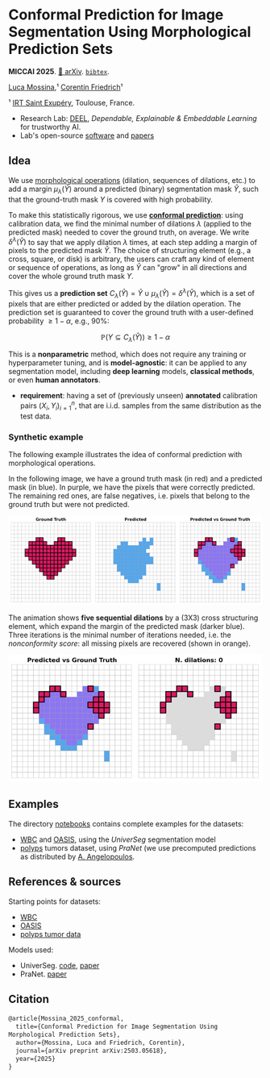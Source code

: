 # Conformal Prediction for Image Segmentation Using Morphological Prediction Sets

**MICCAI 2025**. [📄 arXiv](https://arxiv.org/abs/2503.05618). [`bibtex`](#citation).

[Luca Mossina](https://scholar.google.com/citations?hl=en&user=SCpz8XMAAAAJ),¹ [Corentin Friedrich](https://scholar.google.com/citations?user=w6oH0xUAAAAJ&hl=en)¹

¹ [IRT Saint Exupéry](https://www.irt-saintexupery.com/smart-technologies/), Toulouse, France. 



- Research Lab: [DEEL](https://www.deel.ai), *Dependable, Explainable & Embeddable Learning* for trustworthy AI.
- Lab's open-source [software](https://github.com/deel-ai) and [papers](https://github.com/deel-ai-papers)


## Idea
We use [morphological operations](https://en.wikipedia.org/wiki/Mathematical_morphology) (dilation, sequences of dilations, etc.) to add a margin $\mu_{\lambda}(\hat{Y})$ around a predicted (binary) segmentation mask $\hat{Y}$, such that the ground-truth mask $Y$ is covered with high probability.

To make this statistically rigorous, we use [**conformal prediction**](https://arxiv.org/abs/2107.07511): using calibration data, we find the minimal number of dilations $\lambda$ (applied to the predicted mask) needed to cover the ground truth, on average.
We write $\delta^{\lambda}(\hat{Y})$ to say that we apply dilation $\lambda$ times, at each step adding a margin of pixels to the predicted mask $\hat{Y}$.
The choice of structuring element (e.g., a cross, square, or disk) is arbitrary, the users can craft any kind of element or sequence of operations,
as long as $\hat{Y}$ can "grow" in all directions and cover the whole ground truth mask $Y$.

This gives us a **prediction set** $C_{\lambda}(\hat{Y}) = \hat{Y} \cup \mu_{\lambda}(\hat{Y}) = \delta^{\lambda}(\hat{Y})$, which is a set of pixels that are either predicted or added by the dilation operation. The prediction set is guaranteed to cover the ground truth with a user-defined probability $\geq 1 - \alpha$, e.g., 90%:

$$\mathbb{P}(Y \subseteq C_{\lambda}(\hat{Y})) \geq 1 - \alpha$$


This is a **nonparametric** method, which does not require any training or hyperparameter tuning, and is **model-agnostic**: it can be applied to any segmentation model, including **deep learning** models, **classical methods**, or even **human annotators**.

- **requirement**: having a set of (previously unseen) **annotated** calibration pairs $(X_i, Y_i)_{i=1}^n$, that are i.i.d. samples from the same distribution as the test data.


### Synthetic example
The following example illustrates the idea of conformal prediction with  morphological operations.

In the following image, we have a ground truth mask (in red) and a predicted mask (in blue). 
In purple, we have the pixels that were correctly predicted. The remaining red ones, are false negatives, i.e. pixels that belong to the ground truth but were not predicted.

![Example](assets/grid_pred.png)


The animation shows **five sequential dilations** by a (3X3) cross structuring element, which expand the margin of the predicted mask (darker blue).
Three iterations is the minimal number of iterations needed, i.e. the _nonconformity score_: all missing pixels are recovered (shown in orange).

![Dilation Animation](assets/dilation_anime.gif)


## Examples
The directory [notebooks](/notebooks) contains complete examples for the datasets:
- [WBC](/notebooks/n201_consema_wbc.ipynb) and [OASIS](/notebooks/n202_consema_oasis.ipynb), using the _UniverSeg_ segmentation model
- [polyps](/notebooks/n203_consema_polyps.ipynb) tumors dataset, using _PraNet_ (we use precomputed predictions as distributed by [A. Angelopoulos](https://github.com/aangelopoulos/conformal-prediction/blob/67f506e4880e192ef9fc6a2de73e21b277f8c544/notebooks/tumor-segmentation.ipynb).


## References & sources
Starting points for datasets:
- [WBC](https://github.com/JJGO/UniverSeg/blob/833a0c34c65e38d675e21bd48ddec6797cc03259/example_data/wbc.py#L55)
- [OASIS](https://github.com/JJGO/UniverSeg/blob/833a0c34c65e38d675e21bd48ddec6797cc03259/example_data/oasis.py#L71) 
- [polyps tumor data](https://github.com/aangelopoulos/conformal-prediction/blob/67f506e4880e192ef9fc6a2de73e21b277f8c544/notebooks/tumor-segmentation.ipynb)

Models used:
- UniverSeg. [code](https://github.com/JJGO/UniverSeg), [paper](https://arxiv.org/abs/2304.06131)
- PraNet. [paper](https://link.springer.com/chapter/10.1007/978-3-030-59725-2_26)



## Citation

```
@article{Mossina_2025_conformal,
  title={Conformal Prediction for Image Segmentation Using Morphological Prediction Sets},
  author={Mossina, Luca and Friedrich, Corentin},
  journal={arXiv preprint arXiv:2503.05618},
  year={2025}
}
```